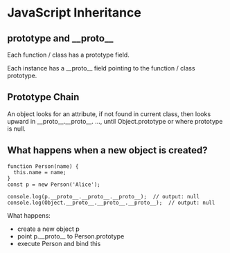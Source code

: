# JavaScript Inheritance

## prototype and \_\_proto\_\_

Each function / class has a prototype field.

Each instance has a \_\_proto\_\_ field pointing to the function / class prototype.

## Prototype Chain

An object looks for an attribute, if not found in current class, then looks upward 
in \_\_proto\_\_.\_\_proto\_\_. ..., until Object.prototype or where prototype is null.

## What happens when a new object is created?
```
function Person(name) {
  this.name = name;
}
const p = new Person('Alice');

console.log(p.__proto__.__proto__.__proto__);  // output: null
console.log(Object.__proto__.__proto__.__proto__);  // output: null
```

What happens:
- create a new object p
- point p.\_\_proto\_\_ to Person.prototype
- execute Person and bind this
